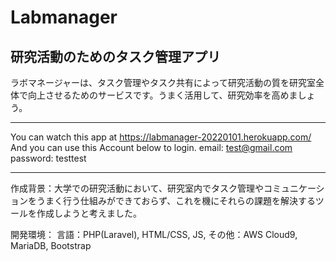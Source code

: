 # Labmanager

## 研究活動のためのタスク管理アプリ


ラボマネージャーは、タスク管理やタスク共有によって研究活動の質を研究室全体で向上させるためのサービスです。うまく活用して、研究効率を高めましょう。

___

You can watch this app at https://labmanager-20220101.herokuapp.com/
And you can use this Account below to login.
email: test@gmail.com
password: testtest

___

作成背景：大学での研究活動において、研究室内でタスク管理やコミュニケーションをうまく行う仕組みができておらず、これを機にそれらの課題を解決するツールを作成しようと考えました。


開発環境：
言語：PHP(Laravel), HTML/CSS, JS,
その他：AWS Cloud9, MariaDB, Bootstrap
